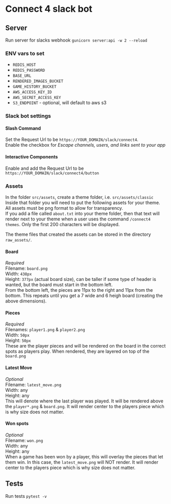 # Connect 4 slack bot


## Server
Run server for slacks webhook `gunicorn server:api -w 2 --reload`

### ENV vars to set
- `REDIS_HOST`
- `REDIS_PASSWORD`
- `BASE_URL`
- `RENDERED_IMAGES_BUCKET`
- `GAME_HISTORY_BUCKET`
- `AWS_ACCESS_KEY_ID`
- `AWS_SECRET_ACCESS_KEY`
- `S3_ENDPOINT` - optional, will default to aws s3

### Slack bot settings

#### Slash Command
Set the Request Url to be `https://YOUR_DOMAIN/slack/connect4`.  
Enable the checkbox for _Escape channels, users, and links sent to your app_  


#### Interactive Components
Enable and add the Request Url to be `https://YOUR_DOMAIN/slack/connect4/button`


### Assets

In the folder `src/assets`, create a theme folder, i.e. `src/assets/classic` Inside that folder you will need to put the following assets for your theme. All assets must be png format to allow for transparency.  
If you add a file called `about.txt` into your theme folder, then that text will render next to your theme when a user uses the command `/connect4 themes`. Only the first 200 characters will be displayed.  

The theme files that created the assets can be stored in the directory `raw_assets/`.  

#### Board
_Required_  
Filename: `board.png`  
Width: `438px`  
Height: `377px` (actual board size), can be taller if some type of header is wanted, but the board must start in the bottom left.  
From the bottom left, the pieces are 11px to the right and 11px from the bottom. This repeats until you get a 7 wide and 6 heigh board (creating the above dimensions).

#### Pieces
_Required_  
Filenames: `player1.png` & `player2.png`  
Width: `50px`  
Height: `50px`  
These are the player pieces and will be rendered on the board in the correct spots as players play. When rendered, they are layered on top of the `board.png`

#### Latest Move
_Optional_  
Filename: `latest_move.png`  
Width: any  
Height: any  
This will denote where the last player was played. It will be rendered above the `player*.png` & `board.png`. It will render center to the players piece which is why size does not matter.

#### Won spots
_Optional_  
Filename: `won.png`  
Width: any  
Height: any  
When a game has been won by a player, this will overlay the pieces that let them win. In this case, the `latest_move.png` will NOT render. It will render center to the players piece which is why size does not matter.  

## Tests
Run tests `pytest -v`  
